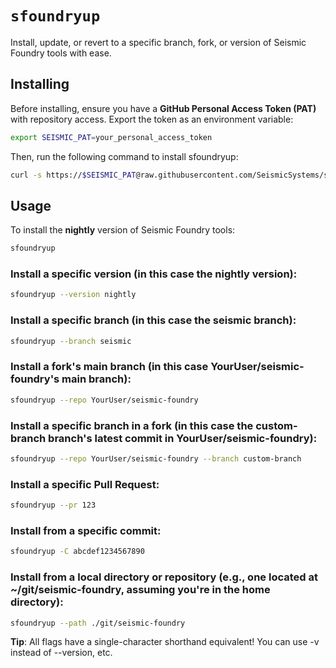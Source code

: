 # `sfoundryup`
Install, update, or revert to a specific branch, fork, or version of Seismic Foundry tools with ease.
## Installing
Before installing, ensure you have a **GitHub Personal Access Token (PAT)** with repository access. Export the token as an environment variable:
```bash
export SEISMIC_PAT=your_personal_access_token
```
Then, run the following command to install sfoundryup:
```bash
curl -s https://$SEISMIC_PAT@raw.githubusercontent.com/SeismicSystems/seismic-foundry/main/sfoundryup | bash
```
## Usage
To install the **nightly** version of Seismic Foundry tools:
```bash
sfoundryup
```
### Install a specific **version** (in this case the nightly version):
```bash
sfoundryup --version nightly
```
### Install a specific **branch** (in this case the seismic branch):
```bash
sfoundryup --branch seismic
```
### Install a **fork's main branch** (in this case YourUser/seismic-foundry's main branch):
```bash
sfoundryup --repo YourUser/seismic-foundry
```
### Install a **specific branch in a fork** (in this case the custom-branch branch's latest commit in YourUser/seismic-foundry):
```bash
sfoundryup --repo YourUser/seismic-foundry --branch custom-branch
```
### Install a **specific Pull Request**:
```bash
sfoundryup --pr 123
```
### Install from a **specific commit**:
```bash
sfoundryup -C abcdef1234567890
```
### Install from a **local directory or repository** (e.g., one located at ~/git/seismic-foundry, assuming you're in the home directory):
```bash
sfoundryup --path ./git/seismic-foundry
```
**Tip**: All flags have a single-character shorthand equivalent! You can use -v instead of --version, etc.